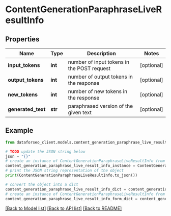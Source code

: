 # ContentGenerationParaphraseLiveResultInfo


## Properties

Name | Type | Description | Notes
------------ | ------------- | ------------- | -------------
**input_tokens** | **int** | number of input tokens in the POST request | [optional] 
**output_tokens** | **int** | number of output tokens in the response | [optional] 
**new_tokens** | **int** | number of new tokens in the response | [optional] 
**generated_text** | **str** | paraphrased version of the given text | [optional] 

## Example

```python
from dataforseo_client.models.content_generation_paraphrase_live_result_info import ContentGenerationParaphraseLiveResultInfo

# TODO update the JSON string below
json = "{}"
# create an instance of ContentGenerationParaphraseLiveResultInfo from a JSON string
content_generation_paraphrase_live_result_info_instance = ContentGenerationParaphraseLiveResultInfo.from_json(json)
# print the JSON string representation of the object
print(ContentGenerationParaphraseLiveResultInfo.to_json())

# convert the object into a dict
content_generation_paraphrase_live_result_info_dict = content_generation_paraphrase_live_result_info_instance.to_dict()
# create an instance of ContentGenerationParaphraseLiveResultInfo from a dict
content_generation_paraphrase_live_result_info_form_dict = content_generation_paraphrase_live_result_info.from_dict(content_generation_paraphrase_live_result_info_dict)
```
[[Back to Model list]](../README.md#documentation-for-models) [[Back to API list]](../README.md#documentation-for-api-endpoints) [[Back to README]](../README.md)


